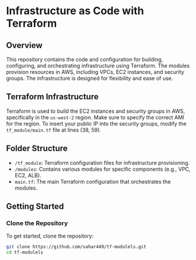 # Infrastructure as Code with Terraform

## Overview

This repository contains the code and configuration for building, configuring, and orchestrating infrastructure using Terraform. The modules provision resources in AWS, including VPCs, EC2 instances, and security groups. The infrastructure is designed for flexibility and ease of use.

## Terraform Infrastructure

Terraform is used to build the EC2 instances and security groups in AWS, specifically in the `us-west-2` region. Make sure to specify the correct AMI for the region. To insert your public IP into the security groups, modify the `tf_module/main.tf` file at lines (38, 59).

## Folder Structure

- `/tf_module`: Terraform configuration files for infrastructure provisioning.
- `/modules`: Contains various modules for specific components (e.g., VPC, EC2, ALB).
- `main.tf`: The main Terraform configuration that orchestrates the modules.

## Getting Started

### Clone the Repository

To get started, clone the repository:

```bash
git clone https://github.com/sahar449/tf-modulels.git
cd tf-modulels
